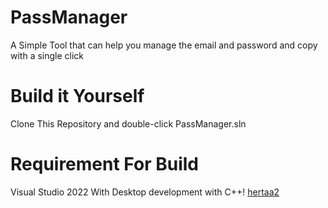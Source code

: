 # PassManager
A Simple Tool that can help you manage the email and password and copy with a single click

# Build it Yourself

Clone This Repository
and double-click PassManager.sln

# Requirement For Build
Visual Studio 2022 With Desktop development with C++!
[hertaa2](https://github.com/Putra3340/PassManager/assets/95592362/2e800a62-28d9-4d2d-bb1d-e5534bd03887)



